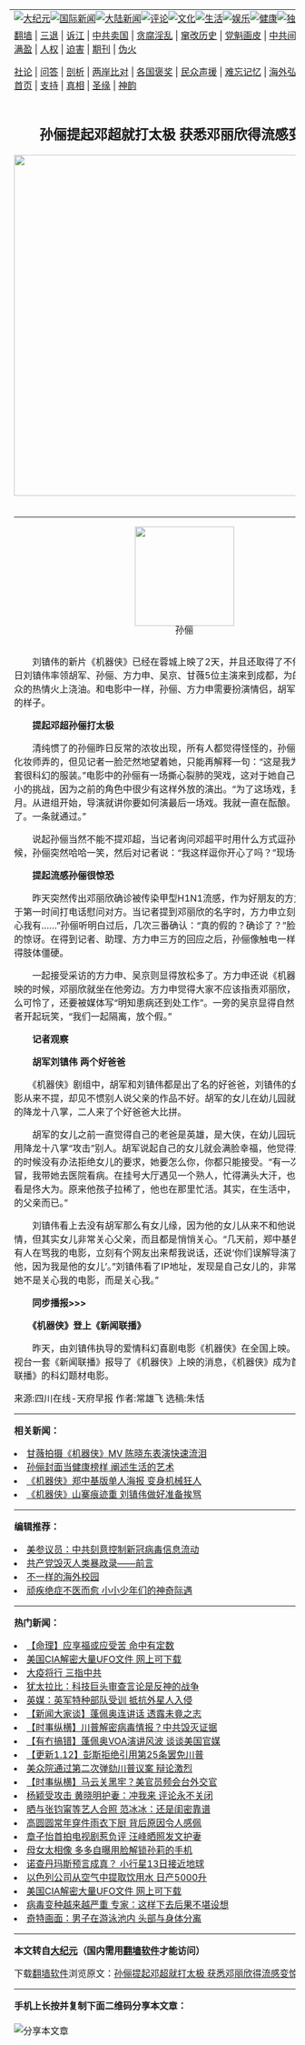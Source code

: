 <a name="1" id="1" target="_blank"></a><span id="1"></span>
<table align=center border="0"><tr><td colspan="2" VALIGN=TOP><a href="https://github.com/rinesu353/djy/blob/master/gb/nsc413.md#1"><img src="https://raw.githubusercontent.com/rinesu353/www/master/t/djy/1.jpg" title="大纪元"></a><a href="https://github.com/rinesu353/djy/blob/master/gb/n24hr.md#1"><img src="https://raw.githubusercontent.com/rinesu353/www/master/t/djy/3.jpg" title="国际新闻"></a><a href="https://github.com/rinesu353/djy/blob/master/gb/nsc413.md#1"><img src="https://raw.githubusercontent.com/rinesu353/www/master/t/djy/4.jpg" title="大陆新闻"></a><a href="https://github.com/rinesu353/djy/blob/master/gb/news392.md#1"><img src="https://raw.githubusercontent.com/rinesu353/www/master/t/djy/5.jpg" title="评论"></a><a href="https://github.com/rinesu353/djy/blob/master/gb/news2007.md#1"><img src="https://raw.githubusercontent.com/rinesu353/www/master/t/djy/6.jpg" title="文化"></a><a href="https://github.com/rinesu353/djy/blob/master/gb/news2008.md#1"><img src="https://raw.githubusercontent.com/rinesu353/www/master/t/djy/7.jpg" title="生活"></a><a href="https://github.com/rinesu353/djy/blob/master/gb/ncyule.md#1"><img src="https://raw.githubusercontent.com/rinesu353/www/master/t/djy/8.jpg" title="娱乐"></a><a href="https://github.com/rinesu353/djy/blob/master/gb/nsc1002.md#1"><img src="https://raw.githubusercontent.com/rinesu353/www/master/t/djy/9.jpg" title="健康"><a href="https://github.com/rinesu353/djy/blob/master/gb/nf6092.md#1"><img src="https://raw.githubusercontent.com/rinesu353/www/master/t/djy/10a.jpg" title="独家"></a><a href="https://github.com/rinesu353/djy/blob/master/gb/nf4514.md#1"><img src="https://raw.githubusercontent.com/rinesu353/www/master/t/djy/12a.jpg" title="头条"></a></td></tr>
<tr><td colspan="2" VALIGN=TOP><a target="_blank" href="https://github.com/rinesu353/www/blob/master/README.md?zsrh#1">翻墙</a> | <a target="_blank" href="https://github.com/rinesu353/djy/blob/master/gb/nf5657.md#1">三退</a> | <a target="_blank" href="https://github.com/rinesu353/djy/blob/master/gb/nf6124.md#1">诉江</a> | <a target="_blank" href="https://github.com/rinesu353/djy/blob/master/gb/nf1176117.md#1">中共卖国</a> | <a target="_blank" href="https://github.com/rinesu353/djy/blob/master/gb/nf5773.md#1">贪腐淫乱</a> | <a target="_blank" href="https://github.com/rinesu353/djy/blob/master/gb/nf1176115.md#1">窜改历史</a> | <a target="_blank" href="https://github.com/rinesu353/djy/blob/master/gb/nf1176107.md#1">党魁画皮</a> | <a target="_blank" href="https://github.com/rinesu353/djy/blob/master/gb/nf1320400.md#1">中共间谍</a> | <a target="_blank" href="https://github.com/rinesu353/djy/blob/master/gb/nf1176114.md#1">破坏传统</a> | <a target="_blank" href="https://github.com/rinesu353/ntdtv/blob/master/gb/prog447_1.md#1">恶贯满盈</a> | <a target="_blank" href="https://github.com/rinesu353/djy/blob/master/gb/ncid278.md#1">人权</a> | <a target="_blank" href="https://github.com/rinesu353/djy/blob/master/gb/nf1176111.md#1">迫害</a> | <a target="_blank" href="https://gitlab.com/szzdlab/mh-qikan/blob/master/README.md#1">期刊</a> | <a target="_blank" href="https://github.com/rinesu353/djy/blob/master/gb/nf5562.md#1">伪火</a></p><p><a target="_blank" href="https://github.com/rinesu353/djy/blob/master/gb/9p.md#1">社论</a> | <a target="_blank" href="https://github.com/rinesu353/djy/blob/master/gb/nf4378.md#1">问答</a> | <a target="_blank" href="https://github.com/rinesu353/djy/blob/master/gb/nf5792.md#1">剖析</a> | <a target="_blank" href="https://github.com/rinesu353/djy/blob/master/gb/nf5735.md#1">两岸比对</a> | <a target="_blank" href="https://github.com/rinesu353/djy/blob/master/gb/nf6119.md#1">各国褒奖</a> | <a target="_blank" href="https://github.com/rinesu353/djy/blob/master/gb/nf6120.md#1">民众声援</a> | <a target="_blank" href="https://github.com/rinesu353/djy/blob/master/gb/nf1188594.md#1">难忘记忆</a> | <a target="_blank" href="https://github.com/rinesu353/djy/blob/master/gb/nf3180.md#1">海外弘传</a> | <a target="_blank" href="https://github.com/rinesu353/djy/blob/master/gb/nf5410.md#1">万人上访</a> | <a target="_blank" href="https://github.com/rinesu353/www/blob/master/README.md?zsrh#1">平台首页</a> | <a target="_blank" href="https://github.com/rinesu353/djy/blob/master/gb/nf4386.md#1">支持</a> | <a target="_blank" href="https://github.com/rinesu353/djy/blob/master/gb/nf4389.md#1">真相</a> | <a target="_blank" href="https://github.com/rinesu353/djy/blob/master/gb/nf5790.md#1">圣缘</a> | <a target="_blank" href="https://github.com/rinesu353/djy/blob/master/gb/nf4786.md#1">神韵</a></td></tr>
<tr><td VALIGN=TOP width="626"><h2 align=center>孙俪提起邓超就打太极 获悉邓丽欣得流感变惊恐</h2>
<img width="600" src="https://i.epochtimes.com/assets/uploads/2020/12/f258f47b3d77ac2c3b447ced06a5eef5-320x200.jpg" />
<h6></h6>
<hr>
	<p><!--image v 1.0--></p>
<div style="line-height: 90%; text-align: center;">
	<img src="https://i.epochtimes.com/assets/uploads/2009/08/90822051149391.jpg" alt="" title="" width="175" b="270"
	class="size-medium wp-image-7453002" /></a><br /><span class="bn12"><ahref="https://github.com/rinesu353/djy/blob/master/gb/tag/%E5%AD%99%E4%BF%AA.md#1">孙俪</a></span></div>
<p><!-- --><br />　　刘镇伟的新片《<ahref="https://github.com/rinesu353/djy/blob/master/gb/tag/%E6%9C%BA%E5%99%A8%E4%BE%A0.md#1">机器侠</a>》已经在蓉城上映了2天，并且还取得了不俗的票房。昨日刘镇伟率领胡军、<ahref="https://github.com/rinesu353/djy/blob/master/gb/tag/%E5%AD%99%E4%BF%AA.md#1">孙俪</a>、方力申、吴京、甘薇5位主演来到成都，为的就是要给观众的热情火上浇油。和电影中一样，孙俪、方力申需要扮演情侣，胡军则一副老大哥的样子。</p>
<p>　　<STRONG>提起邓超孙俪打太极</STRONG></p>
<p>　　清纯惯了的孙俪昨日反常的浓妆出现，所有人都觉得怪怪的，孙俪解释说造型是化妆师弄的，但见记者一脸茫然地望着她，只能再解释一句：“这是我为了电影选了一套很科幻的服装。”电影中的孙俪有一场撕心裂肺的哭戏，这对于她自己来说是一个不小的挑战，因为之前的角色中很少有这样外放的演出。“为了这场戏，我准备了几个月。从进组开始，导演就讲你要如何演最后一场戏。我就一直在酝酿。最后终于爆发了。一条就通过。”</p>
<p>　　说起孙俪当然不能不提邓超，当记者询问邓超平时用什么方式逗孙俪开心的时候，孙俪突然哈哈一笑，然后对记者说：“我这样逗你开心了吗？”现场一片茫然。</p>
<p>　　<STRONG>提起流感孙俪很惊恐</STRONG></p>
<p>　　昨天突然传出邓丽欣确诊被传染甲型H1N1流感，作为好朋友的方力申表示自己于第一时间打电话慰问对方。当记者提到邓丽欣的名字时，方力申立刻反问：“你是担心我有……”孙俪听明白过后，几次三番确认：“真的假的？确诊了？”脸上是掩饰不住的惊讶。在得到记者、助理、方力申三方的回应之后，孙俪像触电一样弹开，并且变得肢体僵硬。</p>
<p>　　一起接受采访的方力申、吴京则显得放松多了。方力申还说《<ahref="https://github.com/rinesu353/djy/blob/master/gb/tag/%E6%9C%BA%E5%99%A8%E4%BE%A0.md#1">机器侠</a>》在香港首映的时候，邓丽欣就坐在他旁边。方力申觉得大家不应该指责邓丽欣，因为她已经这么可怜了，还要被媒体写“明知患病还到处工作”。一旁的吴京显得自然，而且还给记者开起玩笑，“我们一起隔离，放个假。”</p>
<p>　　<STRONG>记者观察</STRONG></p>
<p>　　<STRONG>胡军刘镇伟 两个好爸爸</STRONG></p>
<p>　　《机器侠》剧组中，胡军和刘镇伟都是出了名的好爸爸，刘镇伟的女儿对父亲的电影从来不提，却见不惯别人说父亲的作品不好。胡军的女儿在幼儿园就开始模仿父亲的降龙十八掌，二人来了个好爸爸大比拼。</p>
<p>　　胡军的女儿之前一直觉得自己的老爸是英雄，是大侠，在幼儿园玩的时候，经常用降龙十八掌“攻击”别人。胡军说起自己的女儿就会满脸幸福，他觉得父亲面对女儿的时候没有办法拒绝女儿的要求，她要怎么你，你都只能接受。“有一次，我女儿感冒，我带她去医院看病。在挂号大厅遇见一个熟人，忙得满头大汗，也在挂号，我一看是佟大为。原来他孩子拉稀了，他也在那里忙活。其实，在生活中，我们都是普通的父亲而已。”</p>
<p>　　刘镇伟看上去没有胡军那么有女儿缘，因为他的女儿从来不和他说电影方面的事情，但其实女儿非常关心父亲，而且都是悄悄关心。“几天前，郑中基告诉我。网络上有人在骂我的电影，立刻有个网友出来帮我说话，还说‘你们误解导演了，我最了解他，因为我是他的女儿’。”刘镇伟看了IP地址，发现是自己女儿的，非常高兴。“其实她不是关心我的电影，而是关心我。”</p>
<p>　　<STRONG>同步播报>>></STRONG></p>
<p>　　<STRONG>《机器侠》登上《新闻联播》</STRONG></p>
<p>　　昨天，由刘镇伟执导的爱情科幻喜剧电影《机器侠》在全国上映。当晚，中央电视台一套《新闻联播》报导了《机器侠》上映的消息，《机器侠》成为首部登上《新闻联播》的科幻题材电影。 <!--/enpcontent--></p>
<p>来源:四川在线-天府早报 作者:常雄飞 选稿:朱恬 </p>
	
<hr>


<strong>相关新闻：</strong>
<li><a href="https://github.com/rinesu353/djy/blob/master/gb/9/7/15/n2590241.md#1">甘薇拍摄《机器侠》MV 陈晓东表演快速流泪</a></li>
<li><a href="https://github.com/rinesu353/djy/blob/master/gb/9/7/17/n2593214.md#1">孙俪封面当健康榜样 阐述生活的艺术</a></li>
<li><a href="https://github.com/rinesu353/djy/blob/master/gb/9/7/17/n2593250.md#1">《机器侠》郑中基版单人海报 变身机械狂人</a></li>
<li><a href="https://github.com/rinesu353/djy/blob/master/gb/9/8/7/n2615579.md#1">《机器侠》山寨痕迹重 刘镇伟做好准备挨骂</a></li>
<hr>


<strong>编辑推荐：</strong>
<li><a href="https://github.com/onzhi266/djy/blob/master/gb/20/2/22/n11887949.md#1">美参议员：中共刻意控制新冠病毒信息流动</a></li>
<li><a href="https://github.com/tsiac2612/djy/blob/master/gb/17/12/24/n9988943.md#1" target="_blank">共产党毁灭人类暴政录——前言</a></li><li><a href="https://github.com/rinesu353/djy/blob/master/gb/18/6/9/n10469652.md?dfh#1" target="_blank">不一样的海外校园</a></li><li><a href="https://github.com/tsiac2612/djy/blob/master/gb/18/9/27/n10744431.md#1" target="_blank">顽疾绝症不医而愈 小小少年们的神奇际遇</a></li>
<hr>

<strong>热门新闻：</strong>
<li><a href="https://github.com/rinesu353/djy/blob/master/gb/20/12/30/n12653736.md#1">【命理】应享福或应受苦 命中有定数</a></li>
<li><a href="https://github.com/rinesu353/djy/blob/master/gb/21/1/13/n12684593.md#1">美国CIA解密大量UFO文件 网上可下载</a></li>
<li><a href="https://github.com/rinesu353/djy/blob/master/gb/21/1/5/n12667124.md#1">大疫将行 三指中共</a></li>
<li><a href="https://github.com/rinesu353/djy/blob/master/gb/21/1/11/n12680516.md#1">犹太拉比：科技巨头审查言论是反神的战争</a></li>
<li><a href="https://github.com/rinesu353/djy/blob/master/gb/21/1/10/n12678623.md#1">英媒：英军特种部队受训 抵抗外星人入侵</a></li>
<li><a href="https://github.com/rinesu353/djy/blob/master/gb/21/1/13/n12685673.md#1">【新闻大家谈】蓬佩奥连讲话 透露未竟之志</a></li>
<li><a href="https://github.com/rinesu353/djy/blob/master/gb/21/1/13/n12685833.md#1">【时事纵横】川普解密病毒情报？中共毁灭证据</a></li>
<li><a href="https://github.com/rinesu353/djy/blob/master/gb/21/1/13/n12686258.md#1">【有冇搞错】蓬佩奥VOA演讲风波 谈谈美国官媒</a></li>
<li><a href="https://github.com/rinesu353/djy/blob/master/gb/21/1/12/n12682075.md#1">【更新1.12】彭斯拒绝引用第25条罢免川普</a></li>
<li><a href="https://github.com/rinesu353/djy/blob/master/gb/21/1/13/n12686298.md#1">美众院通过第二次弹劾川普议案 辩论激烈</a></li>
<li><a href="https://github.com/rinesu353/djy/blob/master/gb/21/1/12/n12684087.md#1">【时事纵横】马云关黑牢？美官员频会台外交官</a></li>
<li><a href="https://github.com/rinesu353/djy/blob/master/gb/21/1/13/n12684292.md#1">杨颖受攻击 黄晓明护妻：冲我来 评论永不关闭</a></li>
<li><a href="https://github.com/rinesu353/djy/blob/master/gb/21/1/12/n12681992.md#1">晒与张钧甯等艺人合照 范冰冰：还是闺密靠谱</a></li>
<li><a href="https://github.com/rinesu353/djy/blob/master/gb/21/1/13/n12686353.md#1">高圆圆常年穿件雨衣下厨 背后原因令人感佩</a></li>
<li><a href="https://github.com/rinesu353/djy/blob/master/gb/21/1/12/n12683780.md#1">章子怡首拍电视剧惹负评 汪峰晒照发文护妻</a></li>
<li><a href="https://github.com/rinesu353/djy/blob/master/gb/21/1/13/n12686124.md#1">母女太相像 多多自曝用脸解锁孙莉的手机</a></li>
<li><a href="https://github.com/rinesu353/djy/blob/master/gb/21/1/12/n12682337.md#1">诺查丹玛斯预言成真？ 小行星13日接近地球</a></li>
<li><a href="https://github.com/rinesu353/djy/blob/master/gb/21/1/13/n12685094.md#1">以色列公司从空气中提取饮用水 日产5000升</a></li>
<li><a href="https://github.com/rinesu353/djy/blob/master/gb/21/1/13/n12684593.md#1">美国CIA解密大量UFO文件 网上可下载</a></li>
<li><a href="https://github.com/rinesu353/djy/blob/master/gb/21/1/13/n12686488.md#1">病毒变种越来越严重 专家：这样下去后果不堪设想</a></li>
<li><a href="https://github.com/rinesu353/djy/blob/master/gb/21/1/12/n12682606.md#1">奇特画面：男子在游泳池内 头部与身体分离</a></li>
<hr>

<strong>本文转自<a href="https://www.epochtimes.com">大纪元</a>（国内需用<a href="https://github.com/rinesu353/www/blob/master/README.md#8">翻墙软件</a>才能访问）</strong><p>下载<a href="https://github.com/rinesu353/www/blob/master/README.md#8">翻墙软件</a>浏览原文：<a href="https://www.epochtimes.com/gb/9/8/22/n2632232.htm">孙俪提起邓超就打太极 获悉邓丽欣得流感变惊恐</a></p><hr>

<strong>手机上长按并复制下面二维码分享本文章：</strong><br><br><img src="https://chart.apis.google.com/chart?cht=qr&chs=240x240&choe=UTF-8&chld=M|2&chl=https://github.com/rinesu353/djy/blob/master/gb/9/8/22/n2632232.md%231" title="分享本文章"></td><td VALIGN=TOP><a href="https://github.com/rinesu353/djy/blob/master/gb/16/1/21/n4622075.md?dfh#1" target="_blank"><img src="https://raw.githubusercontent.com/rinesu353/djy/master/gb/300/wei-f1.jpg" title="中共的伪火骗局"  alt="中共的伪火骗局"></a><br><a href="https://github.com/rinesu353/www/blob/master/README.md?dfh#9" target="_blank"><img src="https://raw.githubusercontent.com/rinesu353/djy/master/gb/300/yong-h.jpg" title="永恒的见证"  alt="永恒的见证"></a><br><a href="https://github.com/rinesu353/djy/blob/master/gb/13/9/29/n3974789.md?dfh#1" target="_blank"><img src="https://raw.githubusercontent.com/rinesu353/djy/master/gb/300/shang-lnz.jpg" title="善良女子被中共投男牢"  alt="善良女子被中共投男牢"></a><br><a href="https://github.com/rinesu353/djy/blob/master/gb/16/3/16/n4663449.md?dfh#1" target="_blank"><img src="https://raw.githubusercontent.com/rinesu353/djy/master/gb/300/huo-z3.jpg" title="警卫目击活摘器官"  alt="警卫目击活摘器官"></a><br><a href="https://github.com/rinesu353/djy/blob/master/gb/16/8/7/n8177641.md?dfh#1" target="_blank"><img src="https://raw.githubusercontent.com/rinesu353/djy/master/gb/300/huo-z4.jpg" title="证人描述活摘恐怖"  alt="证人描述活摘恐怖"></a><br><a href="https://github.com/rinesu353/djy/blob/master/gb/10/4/19/n2881569.md?dfh#1" target="_blank"><img src="https://raw.githubusercontent.com/rinesu353/djy/master/gb/300/huo-z1.jpg" title="揭开活摘器官黑幕"  alt="揭开活摘器官黑幕"></a><br><a href="https://github.com/rinesu353/djy/blob/master/gb/10/11/7/n3077476.md?dfh#1" target="_blank"><img src="https://raw.githubusercontent.com/rinesu353/djy/master/gb/300/ma-ks.jpg" title="马克思的成魔之路"  alt="马克思的成魔之路"></a><br><a href="https://github.com/rinesu353/djy/blob/master/gb/14/6/9/n4173977.md?dfh#1" target="_blank"><img src="https://raw.githubusercontent.com/rinesu353/djy/master/gb/300/chang-zs.jpg" title="藏字石 蕴天机"  alt="藏字石 蕴天机"></a><br><a href="https://github.com/rinesu353/djy/blob/master/gb/18/5/10/n10381511.md?dfh#1" target="_blank"><img src="https://raw.githubusercontent.com/rinesu353/djy/master/gb/300/st1.jpg" title="关注3亿人三退"  alt="关注3亿人三退"></a><br><a href="https://github.com/rinesu353/djy/blob/master/gb/18/3/21/n10237682.md?dfh#1" target="_blank"><img src="https://raw.githubusercontent.com/rinesu353/djy/master/gb/300/jie-t.jpg" title="解体中共复兴中华"  alt="解体中共复兴中华"></a><br><a href="https://github.com/rinesu353/djy/blob/master/gb/9/2/9/n2422991.md?dfh#1" target="_blank"><img src="https://raw.githubusercontent.com/rinesu353/djy/master/gb/300/gao-zs.jpg" title="中共迫害良心律师"  alt="中共迫害良心律师"></a><br><a href="https://github.com/rinesu353/djy/blob/master/gb/18/12/9/n10900044.md?dfh#1" target="_blank"><img src="https://raw.githubusercontent.com/rinesu353/djy/master/gb/300/sj1.jpg" title="303万人举报江泽民"  alt="303万人举报江泽民"></a><br><a href="https://github.com/rinesu353/djy/blob/master/gb/18/8/28/n10672014.md?dfh#1" target="_blank"><img src="https://raw.githubusercontent.com/rinesu353/djy/master/gb/300/sj2.jpg" title="这些官员为何起诉江泽民"  alt="这些官员为何起诉江泽民"></a><br><a href="https://github.com/rinesu353/djy/blob/master/gb/8/12/18/n2367165.md?dfh#1" target="_blank"><img src="https://raw.githubusercontent.com/rinesu353/djy/master/gb/300/liangan.jpg" title="海峡两岸的强烈对比"  alt="海峡两岸的强烈对比"></a><br><a href="https://github.com/rinesu353/djy/blob/master/gb/15/12/10/n4593139.md?dfh#1" target="_blank"><img src="https://raw.githubusercontent.com/rinesu353/djy/master/gb/300/jia-ndzl.jpg" title="加拿大总理的贺信"  alt="加拿大总理的贺信"></a><br><a href="https://github.com/rinesu353/djy/blob/master/gb/11/6/17/n3289382.md?dfh#1" target="_blank"><img src="https://raw.githubusercontent.com/rinesu353/djy/master/gb/300/xiao-wd.jpg" title="探寻真相兼听则明"  alt="探寻真相兼听则明"></a><br><a href="https://github.com/rinesu353/djy/blob/master/gb/18/10/27/n10812623.md?dfh#1" target="_blank"><img src="https://raw.githubusercontent.com/rinesu353/djy/master/gb/300/yindu.jpg" title="印度媒体报道东方"  alt="印度媒体报道东方"></a><br><a href="https://github.com/rinesu353/djy/blob/master/gb/18/6/9/n10469652.md?dfh#1" target="_blank"><img src="https://raw.githubusercontent.com/rinesu353/djy/master/gb/300/xie-j.jpg" title="不一样的海外校园"  alt="不一样的海外校园"></a><br><a href="https://github.com/rinesu353/djy/blob/master/gb/7/4/5/n1669415.md?dfh#1" target="_blank"><img src="https://raw.githubusercontent.com/rinesu353/djy/master/gb/300/li-up.jpg" title="从大师到徒弟的传奇"  alt="从大师到徒弟的传奇"></a><br><a href="https://github.com/rinesu353/djy/blob/master/gb/17/5/26/n9191512.md?dfh#1" target="_blank"><img src="https://raw.githubusercontent.com/rinesu353/djy/master/gb/300/zfl2.jpg" title="亿万人与东方一本奇书"  alt="亿万人与东方一本奇书"></a><br><a href="https://github.com/rinesu353/djy/blob/master/gb/13/11/27/n4020290.md?dfh#1" target="_blank"><img src="https://raw.githubusercontent.com/rinesu353/djy/master/gb/300/zhen-h.jpg" title="大陆见不到的震撼场面"  alt="大陆见不到的震撼场面"></a><br><a href="https://github.com/rinesu353/djy/blob/master/gb/15/7/17/n4482910.md?dfh#1" target="_blank"><img src="https://raw.githubusercontent.com/rinesu353/djy/master/gb/300/dalu-sk.jpg" title="人心向善 大陆当初盛况"  alt="人心向善 大陆当初盛况"></a><br><a href="https://github.com/rinesu353/djy/blob/master/gb/19/1/5/n10955468.md?dfh#1" target="_blank"><img src="https://raw.githubusercontent.com/rinesu353/djy/master/gb/300/zfl1.jpg" title="追寻真理 这书讲什么"  alt="追寻真理 这书讲什么"></a><br><a href="https://github.com/rinesu353/www/blob/master/README.md?dfh#1" target="_blank"><img src="https://raw.githubusercontent.com/rinesu353/djy/master/gb/300/fq1.jpg" title="下载免费翻墙软件"  alt="下载免费翻墙软件"></a><br></td></tr></table>
